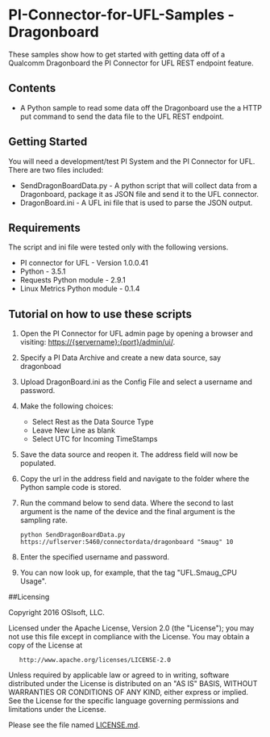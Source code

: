 # PI-Connector-for-UFL-Samples - Dragonboard

These samples show how to get started with getting data off of a Qualcomm Dragonboard the PI Connector for UFL REST endpoint feature.

## Contents

* A Python sample to read some data off the Dragonboard use the a HTTP put command to send the data file to the UFL REST endpoint.

## Getting Started

You will need a development/test PI System and the PI Connector for UFL. There are two files included:
* SendDragonBoardData.py - A python script that will collect data from a Dragonboard, package it as JSON file and send it to the UFL connector.
* DragonBoard.ini - A UFL ini file that is used to parse the JSON output.

## Requirements
The script and ini file were tested only with the following versions.

* PI connector for UFL - Version 1.0.0.41
* Python - 3.5.1
* Requests Python module - 2.9.1
* Linux Metrics Python module - 0.1.4

## Tutorial on how to use these scripts
1. Open the PI Connector for UFL admin page by opening a browser and visiting: [https://{servername}:{port}/admin/ui/](https://{servername}:{port}/admin/ui/).
2. Specify a PI Data Archive and create a new data source, say dragonboad
3. Upload DragonBoard.ini as the Config File and select a username and password.
4. Make the following choices:
    * Select Rest as the Data Source Type
    * Leave New Line as blank
    * Select UTC for Incoming TimeStamps
5. Save the data source and reopen it. The address field will now be populated.
6. Copy the url in the address field and navigate to the folder where the Python sample code is stored.
7. Run the command below to send data. Where the second to last argument is the name of the device and the final argument is the sampling rate.

    `python SendDragonBoardData.py https://uflserver:5460/connectordata/dragonboard "Smaug" 10`
7. Enter the specified username and password.
8. You can now look up, for example, that the tag "UFL.Smaug_CPU Usage".

##Licensing

Copyright 2016 OSIsoft, LLC.

   Licensed under the Apache License, Version 2.0 (the "License");
   you may not use this file except in compliance with the License.
   You may obtain a copy of the License at

       http://www.apache.org/licenses/LICENSE-2.0

   Unless required by applicable law or agreed to in writing, software
   distributed under the License is distributed on an "AS IS" BASIS,
   WITHOUT WARRANTIES OR CONDITIONS OF ANY KIND, either express or implied.
   See the License for the specific language governing permissions and
   limitations under the License.
   
Please see the file named [LICENSE.md](LICENSE.md).
